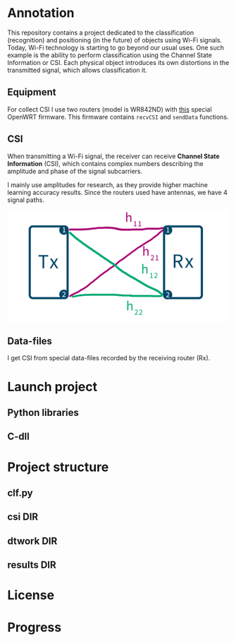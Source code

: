 # Annotation
This repository contains a project dedicated to the classification (recognition) and positioning (in the future) of objects using Wi-Fi signals. Today, Wi-Fi technology is starting to go beyond our usual uses. One such example is the ability to perform classification using the Channel State Information or CSI. Each physical object introduces its own distortions in the transmitted signal, which allows classification it.

## Equipment
For collect CSI I use two routers (model is WR842ND) with [this](https://github.com/xieyaxiongfly/OpenWRT_firmware) special OpenWRT firmware. This firmware contains `recvCSI` and `sendData` functions.

## CSI
When transmitting a Wi-Fi signal, the receiver can receive **Channel State Information** (CSI), which contains complex numbers describing the amplitude and phase of the signal subcarriers.

I mainly use amplitudes for research, as they provide higher machine learning accuracy results. Since the routers used have antennas, we have 4 signal paths.

![](./img/paths.png)



## Data-files
I get CSI from special data-files recorded by the receiving router (Rx). 

## 

# Launch project
## Python libraries

## C-dll

# Project structure

## clf.py

## csi DIR

## dtwork DIR

## results DIR

# License

# Progress

